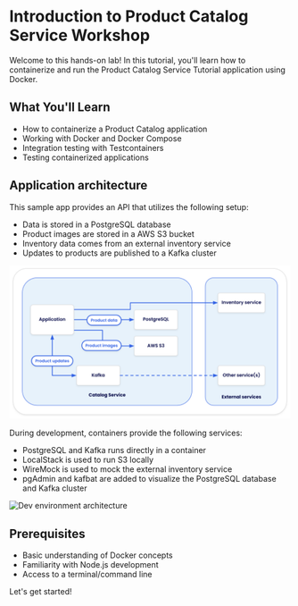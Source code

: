 # Introduction to Product Catalog Service Workshop

Welcome to this hands-on lab! In this tutorial, you'll learn how to containerize and run the Product Catalog Service Tutorial application using Docker.

## What You'll Learn

- How to containerize a Product Catalog application
- Working with Docker and Docker Compose
- Integration testing with Testcontainers
- Testing containerized applications

## Application architecture

This sample app provides an API that utilizes the following setup:

- Data is stored in a PostgreSQL database
- Product images are stored in a AWS S3 bucket
- Inventory data comes from an external inventory service
- Updates to products are published to a Kafka cluster

![Application architecture](architecture.png)

During development, containers provide the following services:

- PostgreSQL and Kafka runs directly in a container
- LocalStack is used to run S3 locally
- WireMock is used to mock the external inventory service
- pgAdmin and kafbat are added to visualize the PostgreSQL database and Kafka cluster

![Dev environment architecture](ev-environment-architecture.png)

## Prerequisites

- Basic understanding of Docker concepts
- Familiarity with Node.js development
- Access to a terminal/command line



Let's get started!
